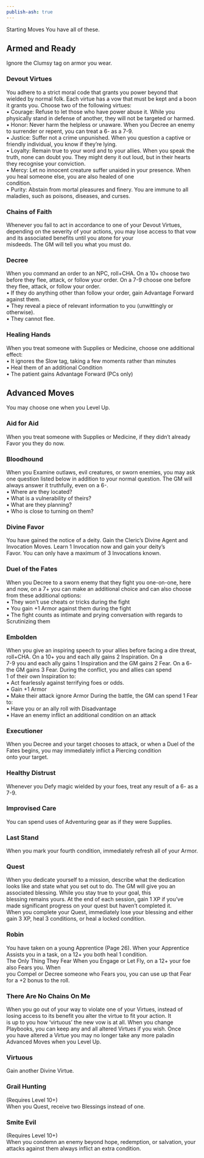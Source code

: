 ```yaml
---  
publish-ash: true  
---  
```

Starting Moves You have all of these.  
  
## Armed and Ready  
Ignore the Clumsy tag on armor you wear.  
### Devout Virtues  
You adhere to a strict moral code that grants you power beyond that wielded by normal folk. Each virtue has a vow that must be kept and a boon it grants you. Choose two of the following virtues:  
• Courage: Refuse to let those who have power abuse it. While you physically stand in defense of another, they will not be targeted or harmed.  
• Honor: Never harm the helpless or unaware. When you Decree an enemy to surrender or repent, you can treat a 6- as a 7-9.  
• Justice: Suffer not a crime unpunished. When you question a captive or friendly individual, you know if they’re lying.  
• Loyalty: Remain true to your word and to your allies. When you speak the truth, none can doubt you. They might deny it out loud, but in their hearts they recognise your conviction.  
• Mercy: Let no innocent creature suffer unaided in your presence. When you heal someone else, you are also healed of one  
condition.  
• Purity: Abstain from mortal pleasures and finery. You are immune to all maladies, such as poisons, diseases, and curses.  
### Chains of Faith  
Whenever you fail to act in accordance to one of your Devout Virtues, depending on the severity of your actions, you may lose access to that vow and its associated benefits until you atone for your  
misdeeds. The GM will tell you what you must do.  
### Decree  
When you command an order to an NPC, roll+CHA. On a 10+ choose two before they flee, attack, or follow your order. On a 7-9 choose one before they flee, attack, or follow your order.  
• If they do anything other than follow your order, gain Advantage Forward against them.  
• They reveal a piece of relevant information to you (unwittingly or otherwise).  
• They cannot flee.  
### Healing Hands  
When you treat someone with Supplies or Medicine, choose one additional effect:  
• It ignores the Slow tag, taking a few moments rather than minutes  
• Heal them of an additional Condition  
• The patient gains Advantage Forward (PCs only)  
  
## Advanced Moves   
You may choose one when you Level Up.  
### Aid for Aid  
When you treat someone with Supplies or Medicine, if they didn’t already Favor you they do now.  
### Bloodhound  
When you Examine outlaws, evil creatures, or sworn enemies, you may ask one question listed below in addition to your normal question. The GM will always answer it truthfully, even on a 6-.  
• Where are they located?  
• What is a vulnerability of theirs?  
• What are they planning?  
• Who is close to turning on them?  
### Divine Favor  
You have gained the notice of a deity. Gain the Cleric’s Divine Agent and Invocation Moves. Learn 1 Invocation now and gain your deity’s  
Favor. You can only have a maximum of 3 Invocations known.  
### Duel of the Fates  
When you Decree to a sworn enemy that they fight you one-on-one, here and now, on a 7+ you can make an additional choice and can also choose from these additional options:  
• They won’t use cheats or tricks during the fight  
• You gain +1 Armor against them during the fight  
• The fight counts as intimate and prying conversation with regards to Scrutinizing them  
### Embolden  
When you give an inspiring speech to your allies before facing a dire threat, roll+CHA. On a 10+ you and each ally gains 2 Inspiration. On a  
7-9 you and each ally gains 1 Inspiration and the GM gains 2 Fear. On a 6- the GM gains 3 Fear. During the conflict, you and allies can spend  
1 of their own Inspiration to:  
• Act fearlessly against terrifying foes or odds.  
• Gain +1 Armor  
• Make their attack ignore Armor During the battle, the GM can spend 1 Fear to:  
• Have you or an ally roll with Disadvantage  
• Have an enemy inflict an additional condition on an attack  
### Executioner  
When you Decree and your target chooses to attack, or when a Duel of the Fates begins, you may immediately inflict a Piercing condition  
onto your target.  
### Healthy Distrust  
Whenever you Defy magic wielded by your foes, treat any result of a 6- as a 7-9.  
### Improvised Care  
You can spend uses of Adventuring gear as if they were Supplies.  
### Last Stand  
When you mark your fourth condition, immediately refresh all of your Armor.  
### Quest  
When you dedicate yourself to a mission, describe what the dedication looks like and state what you set out to do. The GM will give you an associated blessing. While you stay true to your goal, this  
blessing remains yours. At the end of each session, gain 1 XP if you’ve made significant progress on your quest but haven’t completed it.  
When you complete your Quest, immediately lose your blessing and either gain 3 XP, heal 3 conditions, or heal a locked condition.  
### Robin  
You have taken on a young Apprentice (Page 26). When your Apprentice Assists you in a task, on a 12+ you both heal 1 condition.  
The Only Thing They Fear When you Engage or Let Fly, on a 12+ your foe also Fears you. When  
you Compel or Decree someone who Fears you, you can use up that Fear for a +2 bonus to the roll.  
### There Are No Chains On Me  
When you go out of your way to violate one of your Virtues, instead of losing access to its benefit you alter the virtue to fit your action. It  
is up to you how ‘virtuous’ the new vow is at all. When you change Playbooks, you can keep any and all altered Virtues if you wish. Once  
you have altered a Virtue you may no longer take any more paladin Advanced Moves when you Level Up.  
### Virtuous  
Gain another Divine Virtue.  
### Grail Hunting   
(Requires Level 10+)  
When you Quest, receive two Blessings instead of one.  
### Smite Evil   
(Requires Level 10+)  
When you condemn an enemy beyond hope, redemption, or salvation, your attacks against them always inflict an extra condition.